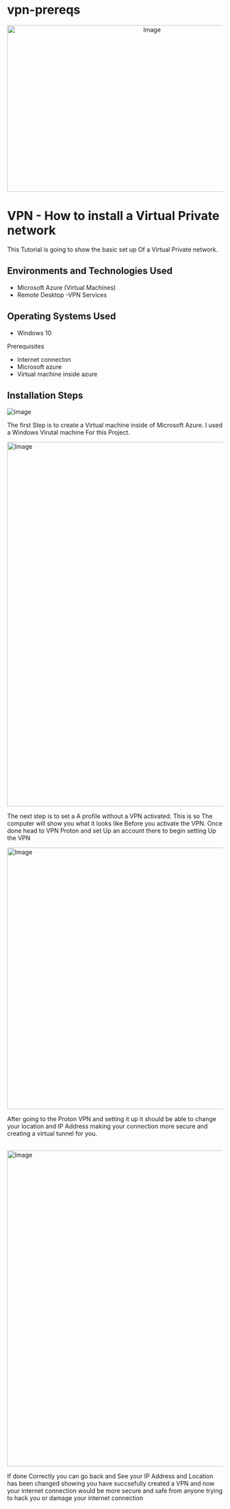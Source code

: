 # vpn-prereqs
<p align="center">
<img width="661" height="389" alt="Image" src="https://github.com/user-attachments/assets/b6a3cda9-b755-4a86-b5d8-48aa6f91f023" />
</p> 


<h1>VPN - How to install a Virtual Private network</h1>
This Tutorial is going to show the basic set up Of a Virtual Private network.<br />


<h2>Environments and Technologies Used</h2>

- Microsoft Azure (Virtual Machines)
- Remote Desktop
-VPN Services

<h2>Operating Systems Used </h2>

- Windows 10</b> 

Prerequisites

- Internet connecton
- Microsoft azure
- Virtual machine inside azure



<h2>Installation Steps</h2>

<p>

![image](https://github.com/user-attachments/assets/ccd6917d-0ea5-44e8-8766-96f2f87b438b)



</p>
The first Step is to create a Virtual machine inside of Microsoft Azure. I used a Windows Virutal machine For this Project.
<p>



<p>
<img width="667" height="851" alt="Image" src="https://github.com/user-attachments/assets/578e28b0-75ea-40b0-8b9a-c9b3bb9d119a" />

The next step is to set a A profile without a VPN activated. This is so The computer will show you what it looks like Before you activate the VPN. Once done head to VPN Proton and set Up an account there to begin setting Up the VPN



<p>
<img width="634" height="611" alt="Image" src="https://github.com/user-attachments/assets/7ec2b377-a296-455b-a92d-1872e45f81c3" />

</p> After going to the Proton VPN and setting it up it should be able to change your location and IP Address making your connection more secure and creating a virtual tunnel for you. 

</p>
<br />  <img width="668" height="738" alt="Image" src="https://github.com/user-attachments/assets/bd0a8fc7-0778-47d4-bdcb-d21add63ca3a" />

If done Correctly you can go back and See your IP Address and Location has been changed showing you have succsefully created a VPN and now your internet connection would be more secure and safe from anyone trying to hack you or damage your internet connection

